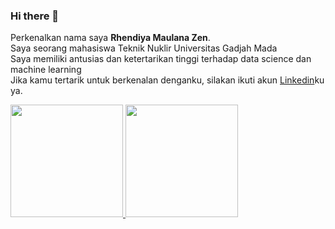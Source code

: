 ### Hi there 👋

Perkenalkan nama saya **Rhendiya Maulana Zen**.\
Saya seorang mahasiswa Teknik Nuklir Universitas Gadjah Mada\
Saya memiliki antusias dan ketertarikan tinggi terhadap data science dan machine learning \
Jika kamu tertarik untuk berkenalan denganku, silakan ikuti akun [Linkedin](https://www.linkedin.com/in/rhendiyamz/)ku ya.
 
<p align="left">
<a href="https://github.com/gilangadhan">
  <img height="180em" src="https://github-readme-stats-eight-theta.vercel.app/api?username=gilangadhan&show_icons=true&theme=algolia&include_all_commits=true&count_private=true"/>
  <img height="180em" src="https://github-readme-stats-eight-theta.vercel.app/api/top-langs/?username=gilangadhan&layout=compact&langs_count=8&theme=algolia"/>
</a>
</p>
